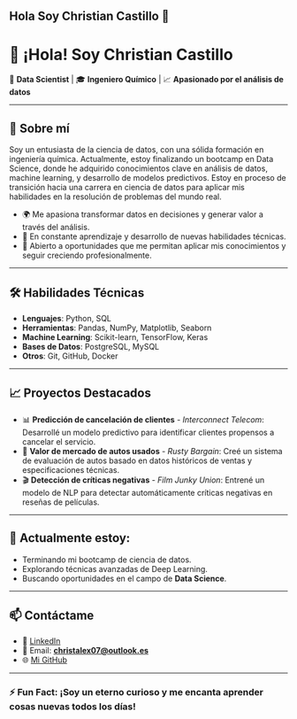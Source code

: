 ## Hola Soy Christian Castillo 👋

# 👋 ¡Hola! Soy **Christian Castillo** 

🌟 **Data Scientist** | 🎓 **Ingeniero Químico** | 📈 **Apasionado por el análisis de datos**

---

## 🚀 Sobre mí
Soy un entusiasta de la ciencia de datos, con una sólida formación en ingeniería química. Actualmente, estoy finalizando un bootcamp en Data Science, donde he adquirido conocimientos clave en análisis de datos, machine learning, y desarrollo de modelos predictivos. Estoy en proceso de transición hacia una carrera en ciencia de datos para aplicar mis habilidades en la resolución de problemas del mundo real.

- 🌍 Me apasiona transformar datos en decisiones y generar valor a través del análisis.
- 🎯 En constante aprendizaje y desarrollo de nuevas habilidades técnicas.
- 🤝 Abierto a oportunidades que me permitan aplicar mis conocimientos y seguir creciendo profesionalmente.

---

## 🛠️ Habilidades Técnicas

- **Lenguajes**: Python, SQL
- **Herramientas**: Pandas, NumPy, Matplotlib, Seaborn
- **Machine Learning**: Scikit-learn, TensorFlow, Keras
- **Bases de Datos**: PostgreSQL, MySQL
- **Otros**: Git, GitHub, Docker

---

## 📈 Proyectos Destacados

- 📊 **Predicción de cancelación de clientes** - *Interconnect Telecom*: Desarrollé un modelo predictivo para identificar clientes propensos a cancelar el servicio.
- 🚗 **Valor de mercado de autos usados** - *Rusty Bargain*: Creé un sistema de evaluación de autos basado en datos históricos de ventas y especificaciones técnicas.
- 🎬 **Detección de críticas negativas** - *Film Junky Union*: Entrené un modelo de NLP para detectar automáticamente críticas negativas en reseñas de películas.

---

## 🌱 Actualmente estoy:

- Terminando mi bootcamp de ciencia de datos.
- Explorando técnicas avanzadas de Deep Learning.
- Buscando oportunidades en el campo de **Data Science**.

---

## 📫 Contáctame

- 💼 [LinkedIn](https://www.linkedin.com/in/ccastillocastro/)
- 📧 Email: **christalex07@outlook.es** 
- 🌐 [Mi GitHub](https://github.com/CCastilloCA)

---

### ⚡ **Fun Fact**: ¡Soy un eterno curioso y me encanta aprender cosas nuevas todos los días!

